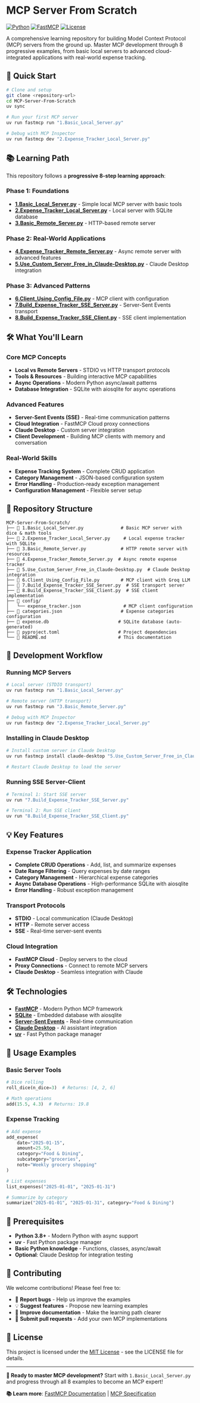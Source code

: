 # MCP Server From Scratch

[![Python](https://img.shields.io/badge/Python-3.12+-blue.svg)](https://python.org)
[![FastMCP](https://img.shields.io/badge/FastMCP-2.12.4-green.svg)](https://gofastmcp.com)
[![License](https://img.shields.io/badge/License-MIT-yellow.svg)](LICENSE)

A comprehensive learning repository for building Model Context Protocol (MCP) servers from the ground up. Master MCP development through 8 progressive examples, from basic local servers to advanced cloud-integrated applications with real-world expense tracking.

## 🚀 Quick Start

```bash
# Clone and setup
git clone <repository-url>
cd MCP-Server-From-Scratch
uv sync

# Run your first MCP server
uv run fastmcp run "1.Basic_Local_Server.py"

# Debug with MCP Inspector
uv run fastmcp dev "2.Expense_Tracker_Local_Server.py"
```

## 📚 Learning Path

This repository follows a **progressive 8-step learning approach**:

### **Phase 1: Foundations**

- **[1.Basic_Local_Server.py](1.Basic_Local_Server.py)** - Simple local MCP server with basic tools
- **[2.Expense_Tracker_Local_Server.py](2.Expense_Tracker_Local_Server.py)** - Local server with SQLite database
- **[3.Basic_Remote_Server.py](3.Basic_Remote_Server.py)** - HTTP-based remote server

### **Phase 2: Real-World Applications**

- **[4.Expense_Tracker_Remote_Server.py](4.Expense_Tracker_Remote_Server.py)** - Async remote server with advanced features
- **[5.Use_Custom_Server_Free_in_Claude-Desktop.py](5.Use_Custom_Server_Free_in_Claude-Desktop.py)** - Claude Desktop integration

### **Phase 3: Advanced Patterns**

- **[6.Client_Using_Config_File.py](6.Client_Using_Config_File.py)** - MCP client with configuration
- **[7.Build_Expense_Tracker_SSE_Server.py](7.Build_Expense_Tracker_SSE_Server.py)** - Server-Sent Events transport
- **[8.Build_Expense_Tracker_SSE_Client.py](8.Build_Expense_Tracker_SSE_Client.py)** - SSE client implementation

## 🛠️ What You'll Learn

### **Core MCP Concepts**

- **Local vs Remote Servers** - STDIO vs HTTP transport protocols
- **Tools & Resources** - Building interactive MCP capabilities
- **Async Operations** - Modern Python async/await patterns
- **Database Integration** - SQLite with aiosqlite for async operations

### **Advanced Features**

- **Server-Sent Events (SSE)** - Real-time communication patterns
- **Cloud Integration** - FastMCP Cloud proxy connections
- **Claude Desktop** - Custom server integration
- **Client Development** - Building MCP clients with memory and conversation

### **Real-World Skills**

- **Expense Tracking System** - Complete CRUD application
- **Category Management** - JSON-based configuration system
- **Error Handling** - Production-ready exception management
- **Configuration Management** - Flexible server setup

## 📁 Repository Structure

```
MCP-Server-From-Scratch/
├── 📄 1.Basic_Local_Server.py              # Basic MCP server with dice & math tools
├── 📄 2.Expense_Tracker_Local_Server.py     # Local expense tracker with SQLite
├── 📄 3.Basic_Remote_Server.py             # HTTP remote server with resources
├── 📄 4.Expense_Tracker_Remote_Server.py  # Async remote expense tracker
├── 📄 5.Use_Custom_Server_Free_in_Claude-Desktop.py  # Claude Desktop integration
├── 📄 6.Client_Using_Config_File.py        # MCP client with Groq LLM
├── 📄 7.Build_Expense_Tracker_SSE_Server.py  # SSE transport server
├── 📄 8.Build_Expense_Tracker_SSE_Client.py  # SSE client implementation
├── 📁 config/
│   └── expense_tracker.json                # MCP client configuration
├── 📄 categories.json                      # Expense categories configuration
├── 📄 expense.db                          # SQLite database (auto-generated)
├── 📄 pyproject.toml                      # Project dependencies
└── 📄 README.md                           # This documentation
```

## 🚀 Development Workflow

### **Running MCP Servers**

```bash
# Local server (STDIO transport)
uv run fastmcp run "1.Basic_Local_Server.py"

# Remote server (HTTP transport)
uv run fastmcp run "3.Basic_Remote_Server.py"

# Debug with MCP Inspector
uv run fastmcp dev "2.Expense_Tracker_Local_Server.py"
```

### **Installing in Claude Desktop**

```bash
# Install custom server in Claude Desktop
uv run fastmcp install claude-desktop "5.Use_Custom_Server_Free_in_Claude-Desktop.py"

# Restart Claude Desktop to load the server
```

### **Running SSE Server-Client**

```bash
# Terminal 1: Start SSE server
uv run "7.Build_Expense_Tracker_SSE_Server.py"

# Terminal 2: Run SSE client
uv run "8.Build_Expense_Tracker_SSE_Client.py"
```

## 💡 Key Features

### **Expense Tracker Application**

- **Complete CRUD Operations** - Add, list, and summarize expenses
- **Date Range Filtering** - Query expenses by date ranges
- **Category Management** - Hierarchical expense categories
- **Async Database Operations** - High-performance SQLite with aiosqlite
- **Error Handling** - Robust exception management

### **Transport Protocols**

- **STDIO** - Local communication (Claude Desktop)
- **HTTP** - Remote server access
- **SSE** - Real-time server-sent events

### **Cloud Integration**

- **FastMCP Cloud** - Deploy servers to the cloud
- **Proxy Connections** - Connect to remote MCP servers
- **Claude Desktop** - Seamless integration with Claude

## 🛠️ Technologies

- **[FastMCP](https://gofastmcp.com)** - Modern Python MCP framework
- **[SQLite](https://sqlite.org)** - Embedded database with aiosqlite
- **[Server-Sent Events](https://developer.mozilla.org/en-US/docs/Web/API/Server-sent_events)** - Real-time communication
- **[Claude Desktop](https://claude.ai/desktop)** - AI assistant integration
- **[uv](https://github.com/astral-sh/uv)** - Fast Python package manager

## 📖 Usage Examples

### **Basic Server Tools**

```python
# Dice rolling
roll_dice(n_dice=3)  # Returns: [4, 2, 6]

# Math operations
add(15.5, 4.3)  # Returns: 19.8
```

### **Expense Tracking**

```python
# Add expense
add_expense(
    date="2025-01-15",
    amount=25.50,
    category="Food & Dining",
    subcategory="groceries",
    note="Weekly grocery shopping"
)

# List expenses
list_expenses("2025-01-01", "2025-01-31")

# Summarize by category
summarize("2025-01-01", "2025-01-31", category="Food & Dining")
```

## 🔧 Prerequisites

- **Python 3.8+** - Modern Python with async support
- **uv** - Fast Python package manager
- **Basic Python knowledge** - Functions, classes, async/await
- **Optional**: Claude Desktop for integration testing

## 🤝 Contributing

We welcome contributions! Please feel free to:

- 🐛 **Report bugs** - Help us improve the examples
- 💡 **Suggest features** - Propose new learning examples
- 📝 **Improve documentation** - Make the learning path clearer
- 🔧 **Submit pull requests** - Add your own MCP implementations

## 📄 License

This project is licensed under the [MIT License](LICENSE) - see the LICENSE file for details.

---

**🎯 Ready to master MCP development?** Start with `1.Basic_Local_Server.py` and progress through all 8 examples to become an MCP expert!

**📚 Learn more**: [FastMCP Documentation](https://gofastmcp.com) | [MCP Specification](https://modelcontextprotocol.io)
